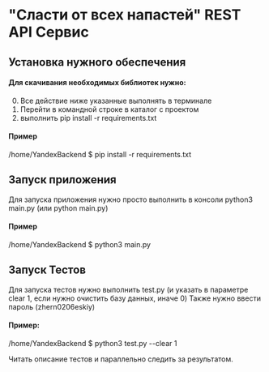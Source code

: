 # "Сласти от всех напастей" REST API Сервис #
## Установка нужного обеспечения ##
#### Для скачивания необходимых библиотек нужно: ####
0. Все действие ниже указанные выполнять в терминале
1. Перейти в командной строке в каталог с проектом
2. выполнить pip install -r requirements.txt
#### Пример ####
/home/YandexBackend $ pip install -r requirements.txt
## Запуск приложения ##
Для запуска приложения нужно просто выполнить в консоли 
python3 main.py (или python main.py)
#### Пример #### 
/home/YandexBackend $ python3 main.py

## Запуск Тестов ##
Для запуска тестов нужно выполнить test.py
(и указать в параметре clear 1, если нужно очистить базу данных, иначе 0)
Также нужно ввести пароль (zhern0206eskiy)
#### Пример: ####
/home/YandexBackend $ python3 test.py --clear 1

Читать описание тестов и параллельно следить за результатом.